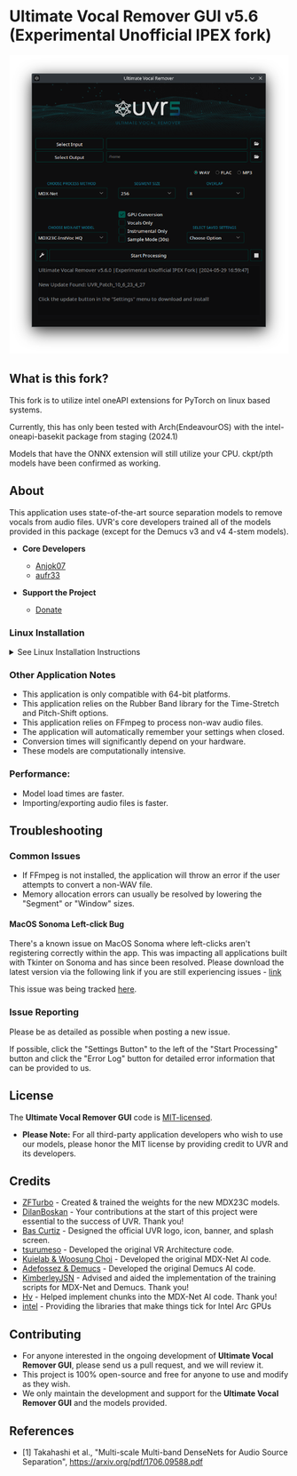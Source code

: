 # Ultimate Vocal Remover GUI v5.6 (Experimental Unofficial IPEX fork)
<img src="https://raw.githubusercontent.com/7rident/ultimatevocalremovergui-ipex/master/gui_data/img/UVR_v5.6.png?raw=true" />

## What is this fork?
This fork is to utilize intel oneAPI extensions for PyTorch on linux based systems.

Currently, this has only been tested with Arch(EndeavourOS) with the intel-oneapi-basekit package from staging (2024.1)

Models that have the ONNX extension will still utilize your CPU. ckpt/pth models have been confirmed as working.

## About

This application uses state-of-the-art source separation models to remove vocals from audio files. UVR's core developers trained all of the models provided in this package (except for the Demucs v3 and v4 4-stem models).

- **Core Developers**
    - [Anjok07](https://github.com/anjok07)
    - [aufr33](https://github.com/aufr33)

- **Support the Project**
    - [Donate](https://www.buymeacoffee.com/uvr5)


### Linux Installation

<details id="LinuxInstall">
  <summary>See Linux Installation Instructions</summary>

<br />
    
**These install instructions are for Arch based Linux systems.**

- Download and save this repository [here](https://github.com/7rident/ultimatevocalremovergui-ipex/archive/refs/heads/master.zip)
- From the saved directory run the following commands in this order 

**For Arch Based (EndeavourOS):**

Python 3.10 is STRONGLY recommended for this. I have no guarantees that this will work with any other versions of python.

```
sudo pacman -Syu
sudo pacman -Sy
sudo pacman -S intel-oneapi-basekit
sudo pacman -S python-pip
sudo pacman -S --noconfirm tk
sudo pacman -S ffmpeg
```

create, activate, and install dependencies for a virtual environment in your UVR5 directory by typing:

```
python3.10 -m venv venv
source venv/bin/activate
pip install -r requirements-ipex.txt
```
Remember to set your oneAPI variables before launching by typing:

```
source /opt/intel/oneapi/setvars.sh
```

After all previous commands are set, start the application by typing:

```
python UVR5.py
```

</details>

### Other Application Notes
- This application is only compatible with 64-bit platforms. 
- This application relies on the Rubber Band library for the Time-Stretch and Pitch-Shift options.
- This application relies on FFmpeg to process non-wav audio files.
- The application will automatically remember your settings when closed.
- Conversion times will significantly depend on your hardware. 
- These models are computationally intensive.

### Performance:
- Model load times are faster.
- Importing/exporting audio files is faster.

## Troubleshooting

### Common Issues

- If FFmpeg is not installed, the application will throw an error if the user attempts to convert a non-WAV file.
- Memory allocation errors can usually be resolved by lowering the "Segment" or "Window" sizes.

#### MacOS Sonoma Left-click Bug
There's a known issue on MacOS Sonoma where left-clicks aren't registering correctly within the app. This was impacting all applications built with Tkinter on Sonoma and has since been resolved. Please download the latest version via the following link if you are still experiencing issues - [link](https://github.com/Anjok07/ultimatevocalremovergui/releases/tag/v5.6)

This issue was being tracked [here](https://github.com/Anjok07/ultimatevocalremovergui/issues/840).

### Issue Reporting

Please be as detailed as possible when posting a new issue. 

If possible, click the "Settings Button" to the left of the "Start Processing" button and click the "Error Log" button for detailed error information that can be provided to us.

## License

The **Ultimate Vocal Remover GUI** code is [MIT-licensed](LICENSE). 

- **Please Note:** For all third-party application developers who wish to use our models, please honor the MIT license by providing credit to UVR and its developers.

## Credits
- [ZFTurbo](https://github.com/ZFTurbo) - Created & trained the weights for the new MDX23C models. 
- [DilanBoskan](https://github.com/DilanBoskan) - Your contributions at the start of this project were essential to the success of UVR. Thank you!
- [Bas Curtiz](https://www.youtube.com/user/bascurtiz) - Designed the official UVR logo, icon, banner, and splash screen.
- [tsurumeso](https://github.com/tsurumeso) - Developed the original VR Architecture code. 
- [Kuielab & Woosung Choi](https://github.com/kuielab) - Developed the original MDX-Net AI code. 
- [Adefossez & Demucs](https://github.com/facebookresearch/demucs) - Developed the original Demucs AI code. 
- [KimberleyJSN](https://github.com/KimberleyJensen) - Advised and aided the implementation of the training scripts for MDX-Net and Demucs. Thank you!
- [Hv](https://github.com/NaJeongMo/Colab-for-MDX_B) - Helped implement chunks into the MDX-Net AI code. Thank you!
- [intel](https://github.com/intel/intel-extension-for-pytorch) - Providing the libraries that make things tick for Intel Arc GPUs
## Contributing

- For anyone interested in the ongoing development of **Ultimate Vocal Remover GUI**, please send us a pull request, and we will review it. 
- This project is 100% open-source and free for anyone to use and modify as they wish. 
- We only maintain the development and support for the **Ultimate Vocal Remover GUI** and the models provided. 

## References
- [1] Takahashi et al., "Multi-scale Multi-band DenseNets for Audio Source Separation", https://arxiv.org/pdf/1706.09588.pdf
